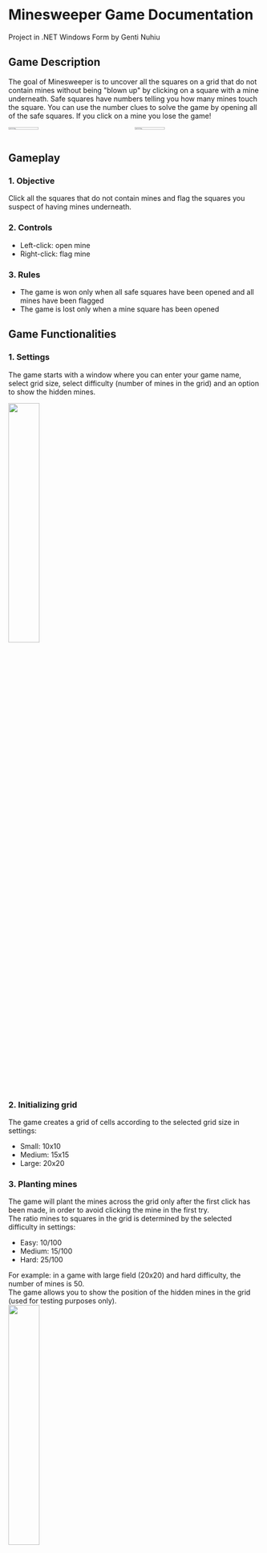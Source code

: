 # Minesweeper Game Documentation
Project in .NET Windows Form by Genti Nuhiu

## Game Description
The goal of Minesweeper is to uncover all the squares on a grid that do not contain mines without being "blown up" by clicking on a square with a mine underneath. Safe squares have numbers telling you how many mines touch the square. You can use the number clues to solve the game by opening all of the safe squares. If you click on a mine you lose the game!

<div style="display:grid;grid-template-columns:auto auto;">
<img src="https://github.com/gentinuhiu/Minesweeper/blob/main/Minesweeper/github-images/grid-empty.png" width="49%">
<img src="https://github.com/gentinuhiu/Minesweeper/blob/main/Minesweeper/github-images/mines-hide.png" width="49%">
</div>

## Gameplay
### 1. Objective
Click all the squares that do not contain mines and flag the squares you suspect of having mines underneath.

### 2. Controls
<ul>
  <li>Left-click: open mine</li>
  <li>Right-click: flag mine</li>
</ul>

### 3. Rules
<ul>
  <li>The game is won only when all safe squares have been opened and all mines have been flagged</li>
  <li>The game is lost only when a mine square has been opened</li>
</ul>

## Game Functionalities
### 1. Settings
The game starts with a window where you can enter your game name, select grid size, select difficulty (number of mines in the grid) and an option to show the hidden mines.

<img src="https://github.com/gentinuhiu/Minesweeper/blob/main/Minesweeper/github-images/settings.png" width="35%">

### 2. Initializing grid
The game creates a grid of cells according to the selected grid size in settings:
<ul>
  <li>Small: 10x10</li>
  <li>Medium: 15x15</li>
  <li>Large: 20x20</li>
</ul>

### 3. Planting mines
The game will plant the mines across the grid only after the first click has been made, in order to avoid clicking the mine in the first try.<br>
The ratio mines to squares in the grid is determined by the selected difficulty in settings:
<ul>
  <li>Easy: 10/100</li>
  <li>Medium: 15/100</li>
  <li>Hard: 25/100</li>
</ul>
For example: in a game with large field (20x20) and hard difficulty, the number of mines is 50.<br>
The game allows you to show the position of the hidden mines in the grid (used for testing purposes only).<br>

<img src="https://github.com/gentinuhiu/Minesweeper/blob/main/Minesweeper/github-images/mines-show.png" width="35%">

### 4. Opening safe squares and flagging
After clicking a safe square, the BFS algorithm will traverse through all safe squares starting from the one we clicked, till it reaches a square which is neighboring at least one mine. When such mine is reached, a number representing the neighboring mines will be written in the square. With right-click, we can flag the square we suspect of having mine.

<img src="https://github.com/gentinuhiu/Minesweeper/blob/main/Minesweeper/github-images/grid-click.png" width="35%">

Function for opening all safe squares<br>
      
        public void BFS(int startX, int startY)
        {
            int rows = field.Count;
            int cols = field.Count;
            bool[,] visited = new bool[rows, cols];
            Queue<Point> queue = new Queue<Point>();

            int[] dx = { -1, 1, 0, 0 };
            int[] dy = { 0, 0, -1, 1 };

            queue.Enqueue(new Point(startX, startY));
            visited[startX, startY] = true;

            while (queue.Count > 0)
            {
                Point current = queue.Dequeue();
                int x = current.X;
                int y = current.Y;

                if (field[x][y].isMine)
                    continue;

                field[x][y].open();

                int counter = checkMine(x, y); // counting neighboring mines
                if (counter != 0)
                {
                    field[x][y].enterNumber(counter);
                    continue;
                }

                for (int i = 0; i < 4; i++)
                {
                    int nx = x + dx[i];
                    int ny = y + dy[i];

                    if (nx >= 0 && nx < rows && ny >= 0 && ny < cols && !visited[nx, ny])
                    {
                        visited[nx, ny] = true;
                        queue.Enqueue(new Point(nx, ny));
                    }
                }
            }
  
Function for counting neighboring mines<br>

  
    public int checkMine(int x1, int y1)
    {

        if (!(x1 >= 0 && x1 < field.Count && y1 >= 0 && y1 < field.Count))
          return 0;

        int counter = 0;
        if (x1 > 0 && field[x1 - 1][y1].isMine)
          counter++;
        if (x1 > 0 && y1 > 0 && field[x1 - 1][y1 - 1].isMine)
          counter++;
        if (x1 > 0 && y1 < field.Count - 1 && field[x1 - 1][y1 + 1].isMine)
          counter++;
        if (y1 < field.Count - 1 && field[x1][y1 + 1].isMine)
          counter++;
        if (y1 > 0 && field[x1][y1 - 1].isMine)
          counter++;
        if (x1 < field.Count - 1 && field[x1 + 1][y1].isMine)
          counter++;
        if (x1 < field.Count - 1 && y1 > 0 && field[x1 + 1][y1 - 1].isMine)
          counter++;
        if (x1 < field.Count - 1 && y1 < field.Count - 1 && field[x1 + 1][y1 + 1].isMine)
          counter++;
        
        return counter;
    }
  
### 5. History and ranking
History window keeps a log for each game played. The log will be saved only when you finish or lose the game, not when you restart it. The history window has the option to sort all the games according to their coefficient in order to assure fairness among players who play in different grid size and difficulty. The coefficient is calculated in the following way:<br>
(size * difficulty * completion percentage) / (timer in seconds)

<img src="https://github.com/gentinuhiu/Minesweeper/blob/main/Minesweeper/github-images/history.png" width="35%">

### 6. New game 
The game saves your settings so when you start a new game, the user selected settings will show up, instead of the default ones.  
